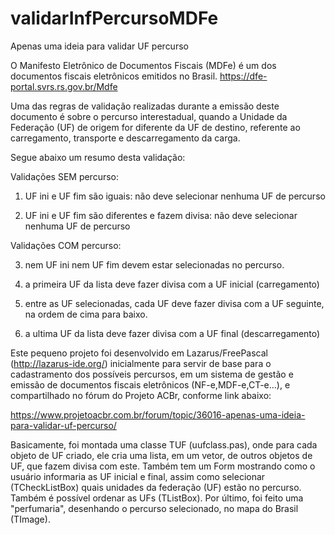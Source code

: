 # validarInfPercursoMDFe
Apenas uma ideia para validar UF percurso

O Manifesto Eletrônico de Documentos Fiscais (MDFe) é um dos documentos fiscais eletrônicos emitidos no Brasil.
https://dfe-portal.svrs.rs.gov.br/Mdfe

Uma das regras de validação realizadas durante a emissão deste documento é sobre o percurso interestadual, quando a Unidade da Federação (UF) de origem for diferente da UF de destino, referente ao carregamento, transporte e descarregamento da carga.

Segue abaixo um resumo desta validação:

Validações SEM percurso:

1) UF ini e UF fim são iguais: não deve selecionar nenhuma UF de percurso

2) UF ini e UF fim são diferentes e fazem divisa: não deve selecionar nenhuma UF de percurso

Validações COM percurso:

3) nem UF ini nem UF fim devem estar selecionadas no percurso.

4) a primeira UF da lista deve fazer divisa com a UF inicial (carregamento)

5) entre as UF selecionadas, cada UF deve fazer divisa com a UF seguinte, na ordem de cima para baixo.

6) a ultima UF da lista deve fazer divisa com a UF final (descarregamento)



Este pequeno projeto foi desenvolvido em Lazarus/FreePascal (http://lazarus-ide.org/) inicialmente para servir de base para o cadastramento dos possíveis percursos, em um sistema de gestão e emissão de documentos fiscais eletrônicos (NF-e,MDF-e,CT-e...), e compartilhado no fórum do Projeto ACBr, conforme link abaixo:

https://www.projetoacbr.com.br/forum/topic/36016-apenas-uma-ideia-para-validar-uf-percurso/

Basicamente, foi montada uma classe TUF (uufclass.pas), onde para cada objeto de UF criado, ele cria uma lista, em um vetor, de outros objetos de UF, que fazem divisa com este.
Também tem um Form mostrando como o usuário informaria as UF inicial e final, assim como selecionar (TCheckListBox) quais unidades da federação (UF) estão no percurso. Também é possível ordenar as UFs (TListBox).
Por último, foi feito uma "perfumaria", desenhando o percurso selecionado, no mapa do Brasil (TImage).


